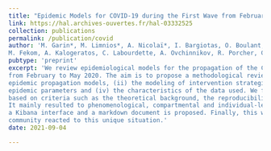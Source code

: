 ```yaml
---
title: "Epidemic Models for COVID-19 during the First Wave from February to May 2020: a Methodological Review"
link: https://hal.archives-ouvertes.fr/hal-03332525
collection: publications
permalink: /publication/covid
author: 'M. Garin*, M. Limnios*, A. Nicolaï*, I. Bargiotas, O. Boulant, S. Chick, A. Dib, T. Evgeniou, 
M. Fekom, A. Kalogeratos, C. Labourdette, A. Ovchinnikov, R. Porcher, C. Pouchol, N. Vayatis. *Equal contributions'
pubtype: 'preprint'
excerpt: 'We review epidemiological models for the propagation of the COVID-19 pandemic during the early months of the outbreak: 
from February to May 2020. The aim is to propose a methodological review that highlights the following characteristics: (i) the 
epidemic propagation models, (ii) the modeling of intervention strategies, (iii) the models and estimation procedures of the 
epidemic parameters and (iv) the characteristics of the data used. We finally selected 80 articles from open access databases 
based on criteria such as the theoretical background, the reproducibility, the incorporation of interventions strategies, etc. 
It mainly resulted to phenomenological, compartmental and individual-level models. A digital companion including an online sheet, 
a Kibana interface and a markdown document is proposed. Finally, this work provides an opportunity to witness how the scientific 
community reacted to this unique situation.'
date: 2021-09-04

---
```

